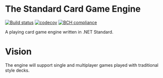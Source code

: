 # The Standard Card Game Engine 
[![Build status](https://ci.appveyor.com/api/projects/status/0dutuwy3gl79i1sa?svg=true)](https://ci.appveyor.com/project/monty0018/cardgameengine)
 [![codecov](https://codecov.io/gh/monty0018/CardGameEngine/branch/master/graph/badge.svg)](https://codecov.io/gh/monty0018/CardGameEngine)
[![BCH compliance](https://bettercodehub.com/edge/badge/monty0018/CardGameEngine?branch=master)](https://bettercodehub.com/)

A playing card game engine written in .NET Standard.

# Vision
The engine will support single and multiplayer games played with traditional style decks.
